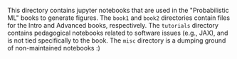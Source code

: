 This directory contains jupyter notebooks that are used in the "Probabilistic ML" books to generate figures.
The `book1` and `book2` directories contain files for the Intro and Advanced books, respectively.
The `tutorials` directory contains pedagogical notebooks related to software issues (e.g., JAX), 
and is not tied specifically to the book.
The `misc` directory is a dumping ground of non-maintained notebooks :)
